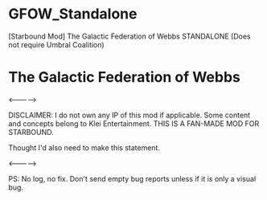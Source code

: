 # GFOW_Standalone

[Starbound Mod] The Galactic Federation of Webbs STANDALONE (Does not require Umbral Coalition)

# The Galactic Federation of Webbs


<----->

DISCLAIMER: I do not own any IP of this mod if applicable. Some content and concepts belong to Klei Entertainment. THIS IS A FAN-MADE MOD FOR STARBOUND.

Thought I'd also need to make this statement.

<----->

PS: No log, no fix. Don't send empty bug reports unless if it is only a visual bug.
